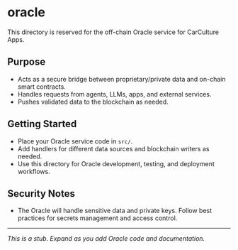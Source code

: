 # oracle

This directory is reserved for the off-chain Oracle service for CarCulture Apps.

## Purpose
- Acts as a secure bridge between proprietary/private data and on-chain smart contracts.
- Handles requests from agents, LLMs, apps, and external services.
- Pushes validated data to the blockchain as needed.

## Getting Started
- Place your Oracle service code in `src/`.
- Add handlers for different data sources and blockchain writers as needed.
- Use this directory for Oracle development, testing, and deployment workflows.

## Security Notes
- The Oracle will handle sensitive data and private keys. Follow best practices for secrets management and access control.

---

*This is a stub. Expand as you add Oracle code and documentation.*
